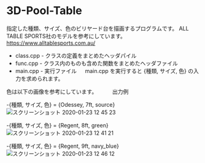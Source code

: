 # 3D-Pool-Table
指定した種類、サイズ、色のビリヤード台を描画するプログラムです。
ALL TABLE SPORTS社のモデルを参考にしています。
https://www.alltablesports.com.au/  

- class.cpp - クラスの定義をまとめたヘッダパイル
- func.cpp - クラス内のものも含めた関数をまとめたヘッダファイル
- main.cpp - 実行ファイル
　
main.cpp を実行すると {種類, サイズ, 色} の入力を求められます。

色は以下の画像を参考にしています。
　
　
出力例

-{種類, サイズ, 色} = {Odessey, 7ft, source}
![スクリーンショット 2020-01-23 12 45 23](https://user-images.githubusercontent.com/48121881/72955133-42255b80-3dde-11ea-986d-801abfbb277f.png)

-{種類, サイズ, 色} = {Regent, 8ft, green}
![スクリーンショット 2020-01-23 12 41 21](https://user-images.githubusercontent.com/48121881/72955028-db07a700-3ddd-11ea-9ac5-13661624551f.png)


-{種類, サイズ, 色} = {Regent, 9ft, navy_blue}
![スクリーンショット 2020-01-23 12 46 12](https://user-images.githubusercontent.com/48121881/72955174-5cf7d000-3dde-11ea-9243-55f80886b93b.png)



